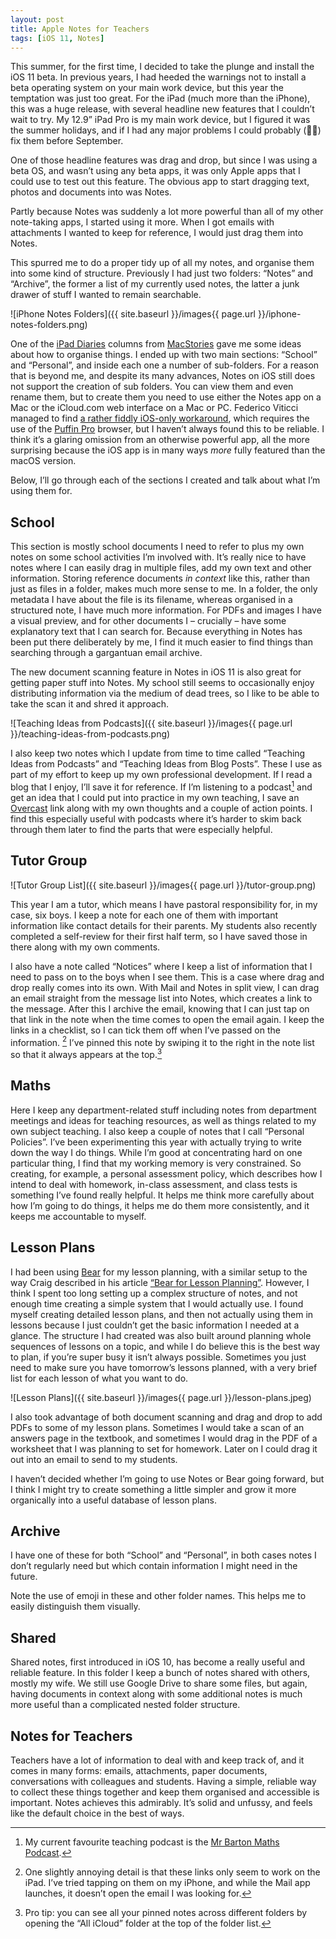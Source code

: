 ```yaml
---
layout: post
title: Apple Notes for Teachers
tags: [iOS 11, Notes]
---
```


This summer, for the first time, I decided to take the plunge and install the iOS 11 beta. In previous years, I had heeded the warnings not to install a beta operating system on your main work device, but this year the temptation was just too great. For the iPad (much more than the iPhone), this was a huge release, with several headline new features that I couldn’t wait to try. My 12.9” iPad Pro is my main work device, but I figured it was the summer holidays, and if I had any major problems I could probably (🤞🏻) fix them before September.

One of those headline features was drag and drop, but since I was using a beta OS, and wasn’t using any beta apps, it was only Apple apps that I could use to test out this feature. The obvious app to start dragging text, photos and documents into was Notes. 

Partly because Notes was suddenly a lot more powerful than all of my other note-taking apps, I started using it more. When I got emails with attachments I wanted to keep for reference, I would just drag them into Notes. 

This spurred me to do a proper tidy up of all my notes, and organise them into some kind of structure. Previously I had just two folders: “Notes” and “Archive”, the former a list of my currently used notes, the latter a junk drawer of stuff I wanted to remain searchable. 

![iPhone Notes Folders]({{ site.baseurl }}/images{{ page.url }}/iphone-notes-folders.png)

One of the [iPad Diaries](https://www.macstories.net/ios/ipad-diaries-optimizing-apple-notes) columns from [MacStories](https://www.macstories.net/) gave me some ideas about how to organise things. I ended up with two main sections: “School” and “Personal”, and inside each one a number of sub-folders. For a reason that is beyond me, and despite its many advances, Notes on iOS still does not support the creation of sub folders. You can view them and even rename them, but to create them you need to use either the Notes app on a Mac or the iCloud.com web interface on a Mac or PC. Federico Viticci managed to find [a rather fiddly iOS-only workaround](https://www.macstories.net/ios/ipad-diaries-optimizing-apple-notes#notes-sub-folders-on-ios-with-puffin), which requires the use of the [Puffin Pro]([Puffin%20Browser%20Pro](https://itunes.apple.com/gb/app/puffin-browser-pro/id406239138?mt=8&uo=4&at=1001lsF2) "Puffin Pro Browser") browser, but I haven’t always found this to be reliable. I think it’s a glaring omission from an otherwise powerful app, all the more surprising because the iOS app is in many ways _more_ fully featured than the macOS version. 

Below, I’ll go through each of the sections I created and talk about what I’m using them for.

## School

This section is mostly school documents I need to refer to plus my own notes on some school activities I’m involved with. It’s really nice to have notes where I can easily drag in multiple files, add my own text and other information. Storing reference documents _in context_ like this, rather than just as files in a folder, makes much more sense to me. In a folder, the only metadata I have about the file is its filename, whereas organised in a structured note, I have much more information. For PDFs and images I have a visual preview, and for other documents I – crucially – have some explanatory text that I can search for. Because everything in Notes has been put there deliberately by me, I find it much easier to find things than searching through a gargantuan email archive. 

The new document scanning feature in Notes in iOS 11 is also great for getting paper stuff into Notes. My school still seems to occasionally enjoy distributing information via the medium of dead trees, so I like to be able to take the scan it and shred it approach. 

![Teaching Ideas from Podcasts]({{ site.baseurl }}/images{{ page.url }}/teaching-ideas-from-podcasts.png)

I also keep two notes which I update from time to time called “Teaching Ideas from Podcasts” and “Teaching Ideas from Blog Posts”. These I use as part of my effort to keep up my own professional development. If I read a blog that I enjoy, I’ll save it for reference. If I’m listening to a podcast[^1] and get an idea that I could put into practice in my own teaching, I save an [Overcast]([Overcast](https://itunes.apple.com/gb/app/overcast/id888422857?mt=8&uo=4&at=1001lsF2) "Overcast") link along with my own thoughts and a couple of action points. I find this especially useful with podcasts where it’s harder to skim back through them later to find the parts that were especially helpful. 

## Tutor Group

![Tutor Group List]({{ site.baseurl }}/images{{ page.url }}/tutor-group.png)

This year I am a tutor, which means I have pastoral responsibility for, in my case, six boys. I keep a note for each one of them with important information like contact details for their parents. My students also recently completed a self-review for their first half term, so I have saved those in there along with my own comments. 

I also have a note called “Notices” where I keep a list of information that I need to pass on to the boys when I see them. This is a case where drag and drop really comes into its own. With Mail and Notes in split view, I can drag an email straight from the message list into Notes, which creates a link to the message. After this I archive the email, knowing that I can just tap on that link in the note when the time comes to open the email again. I keep the links in a checklist, so I can tick them off when I’ve passed on the information. [^2] I’ve pinned this note by swiping it to the right in the note list so that it always appears at the top.[^3] 

## Maths

Here I keep any department-related stuff including notes from department meetings and ideas for teaching resources, as well as things related to my own subject teaching. I also keep a couple of notes that I call “Personal Policies”. I’ve been experimenting this year with actually trying to write down the way I do things. While I’m good at concentrating hard on one particular thing, I find that my working memory is very constrained. So creating, for example, a personal assessment policy, which describes how I intend to deal with homework, in-class assessment, and class tests is something I’ve found really helpful. It helps me think more carefully about how I’m going to do things, it helps me do them more consistently, and it keeps me accountable to myself. 

## Lesson Plans

I had been using [Bear](https://itunes.apple.com/gb/app/bear/id1016366447?mt=8&uo=4&at=1001lsF2) for my lesson planning, with a similar setup to the way Craig described in his article [“Bear for Lesson Planning”](http://www.theclassnerd.com/blog/2017/1/2/bear-for-lesson-planning). However, I think I spent too long setting up a complex structure of notes, and not enough time creating a simple system that I would actually use. I found myself creating detailed lesson plans, and then not actually using them in lessons because I just couldn’t get the basic information I needed at a glance. The structure I had created was also built around planning whole sequences of lessons on a topic, and while I do believe this is the best way to plan, if you’re super busy it isn’t always possible. Sometimes you just need to make sure you have tomorrow’s lessons planned, with a very brief list for each lesson of what you want to do.

![Lesson Plans]({{ site.baseurl }}/images{{ page.url }}/lesson-plans.jpeg)

I also took advantage of both document scanning and drag and drop to add PDFs to some of my lesson plans. Sometimes I would take a scan of an answers page in the textbook, and sometimes I would drag in the PDF of a worksheet that I was planning to set for homework. Later on I could drag it out into an email to send to my students. 

I haven’t decided whether I’m going to use Notes or Bear going forward, but I think I might try to create something a little simpler and grow it more organically into a useful database of lesson plans. 

## Archive

I have one of these for both “School” and “Personal”, in both cases notes I don’t regularly need but which contain information I might need in the future.

Note the use of emoji in these and other folder names. This helps me to easily distinguish them visually. 

## Shared

Shared notes, first introduced in iOS 10, has become a really useful and reliable feature. In this folder I keep a bunch of notes shared with others, mostly my wife. We still use Google Drive to share some files, but again, having documents in context along with some additional notes is much more useful than a complicated nested folder structure. 

## Notes for Teachers

Teachers have a lot of information to deal with and keep track of, and it comes in many forms: emails, attachments, paper documents, conversations with colleagues and students. Having a simple, reliable way to collect these things together and keep them organised and accessible is important. Notes achieves this admirably. It’s solid and unfussy, and feels like the default choice in the best of ways. 



[^1]:	My current favourite teaching podcast is the [Mr Barton Maths Podcast](http://mrbartonmaths.com/podcast/).

[^2]:	One slightly annoying detail is that these links only seem to work on the iPad. I’ve tried tapping on them on my iPhone, and while the Mail app launches, it doesn’t open the email I was looking for.

[^3]:	Pro tip: you can see all your pinned notes across different folders by opening the “All iCloud” folder at the top of the folder list.
